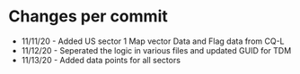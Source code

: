 # Changes per commit
- 11/11/20 - Added US sector 1 Map vector Data and Flag data from CQ-L
- 11/12/20 - Seperated the logic in various files and updated GUID for TDM
- 11/13/20 - Added data points for all sectors